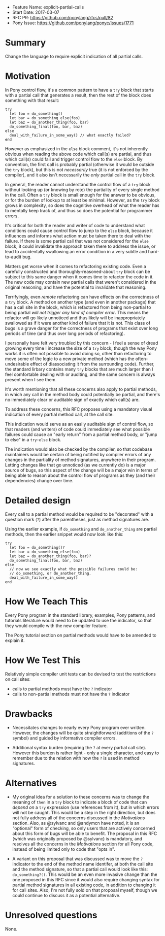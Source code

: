 - Feature Name: explicit-partial-calls
- Start Date: 2017-03-07
- RFC PR: https://github.com/ponylang/rfcs/pull/82
- Pony Issue: https://github.com/ponylang/ponyc/issues/1771

# Summary

Change the language to require explicit indication of all partial calls.

# Motivation

In Pony control flow, it's a common pattern to have a `try` block that starts with a partial call that generates a result, then the rest of the block does something with that result:

```pony
try
  let foo = do_something()
  let bar = do_something_else(foo)
  let baz = do_another_thing(foo, bar)
  do_something_final(foo, bar, baz)
else
  deal_with_failure_in_some_way() // what exactly failed?
end
```

However as emphasized in the `else` block comment, it's not inherently obvious when reading the above code which call(s) are partial, and thus which call(s) could fail and trigger control flow to the `else` block. By convention, the first call is probably partial (otherwise it would be outside the `try` block), but this is not *necessarily* true (it is not enforced by the compiler), and it also isn't necessarily the *only* partial call in the `try` block.

In general, the reader cannot understand the control flow of a `try` block without looking up (or knowing by rote) the partiality of every single method in the call. Often a `try` block is small enough for the answer to be obvious, or for the burden of lookup to at least be minimal. However, as the `try` block grows in complexity, so does the cognitive overhead of what the reader has to mentally keep track of, and thus so does the potential for programmer errors.

It's critical for both the reader and writer of code to understand what conditions could cause control flow to jump to the `else` block, because it influences and informs what action must be taken there to deal with the failure. If there is some partial call that was not considered for the `else` block, it could invalidate the approach taken there to address the issue, or lead to accidentally swallowing an error condition in a very subtle and hard-to-audit bug.

Matters get worse when it comes to refactoring existing code. Even a carefully constructed and thoroughly-reasoned-about `try` block can be subject to this same danger when it comes time to refactor the code in it. The new code may contain new partial calls that weren't considered in the original reasoning, and have the potential to invalidate that reasoning.

Terrifyingly, even *remote* refactoring can have effects on the correctness of a `try` block. A method on another type (and even in another package) that has a call site in the block, which is refactored from being non-partial to being partial *will not trigger any kind of compiler error*. This means the refactor will go likely unnoticed and thus likely will be inappropriately swallowed as if it were another kind of failure that it is not. This class of bugs is a grave danger for the correctness of programs that exist over long periods of time (and thus over long periods of refactoring).

I personally have felt very troubled by this concern - I feel a sense of dread growing every time I increase the size of a `try` block, though the way Pony works it is often not possible to avoid doing so, other than refactoring to move some of the logic to a new private method (which has the often-undesirable effect of diassociating it from the surrounding code). Further, the standard lirbary contains many `try` blocks that are much larger than I feel comfortable dealing with or auditing, and the same concern is always present when I see them.

It's worth mentioning that all these concerns also apply to partial methods, in which any call in the method body could potentially be partial, and there's no immediately clear or auditable sign of exactly which call(s) are.

To address these concerns, this RFC proposes using a mandatory visual indication of every partial method call, at the call site.

This indication would serve as an easily auditable sign of control flow, so that readers (and writers) of code could immediately see what possible failures could cause an "early return" from a partial method body, or "jump to else" in a `try`-`else` block.

The indication would also be checked by the compiler, so that codebase maintainers would be certain of being notified by compiler errors of any changes in the partiality of method signatures, anywhere in their program. Letting changes like that go unnoticed (as we currently do) is a major source of bugs, so this aspect of the change will be a major win in terms of being able to reason about the control flow of programs as they (and their dependencies) change over time.

# Detailed design

Every call to a partial method would be required to be "decorated" with a question mark (`?`) after the parentheses, just as method signatures are.

Using the earlier example, if `do_something` and `do_another_thing` are partial methods, then the earlier snippet would now look like this:

```pony
try
  let foo = do_something()?
  let bar = do_something_else(foo)
  let baz = do_another_thing(foo, bar)?
  do_something_final(foo, bar, baz)
else
  // now we see exactly what the possible failures could be:
  // do_something, or do_another_thing.
  deal_with_failure_in_some_way()
end
```

# How We Teach This

Every Pony program in the standard library, examples, Pony patterns, and tutorials literature would need to be updated to use the indicator, so that they would compile with the new compiler feature.

The Pony tutorial section on partial methods would have to be amended to explain it.

# How We Test This

Relatively simple compiler unit tests can be devised to test the restrictions on call sites:

* calls to partial methods must have the `?` indicator
* calls to non-partial methods must not have the `?` indicator

# Drawbacks

* Necessitates changes to nearly every Pony program ever written. However, the changes will be quite straightforward (additions of the `?` symbol) and guided by informative compiler errors.

* Additional syntax burden (requiring the `?` at every partial call site). However this burden is rather light - only a single character, and easy to remember due to the relation with how the `?` is used in method signatures.

# Alternatives

* My original idea for a solution to these concerns was to change the meaning of `then` in a `try` block to indicate a block of code that can *depend on* a `try` expression (use references from it), but in which errors will not be caught. This would be a step in the right direction, but does not fully address all of the concerns discussed in the *Motivations* section. Also, as @sylvanc and @andymcn have noted, it is an "optional" form of checking, so only users that are actively concerned about this form of bugs will be able to benefit. The proposal in this RFC (which was originally proposed by @sylvanc) is mandatory, and resolves all the concerns in the *Motivations* section for all Pony code, instead of being limited only to code that "opts in".

* A variant on this proposal that was discussed was to move the `?` indicator to the end of the method name identifer, at both the call site and the method signature, so that a partial call would look like this: `do_something?()`. This would be an even more invasive change than the one proposed in this RFC since it would also require changing syntax for partial method signatures in all existing code, in addition to changing it for call sites. Also, I'm not fully sold on that proposal myself, though we could continue to discuss it as a potential alternative.

# Unresolved questions

None.
